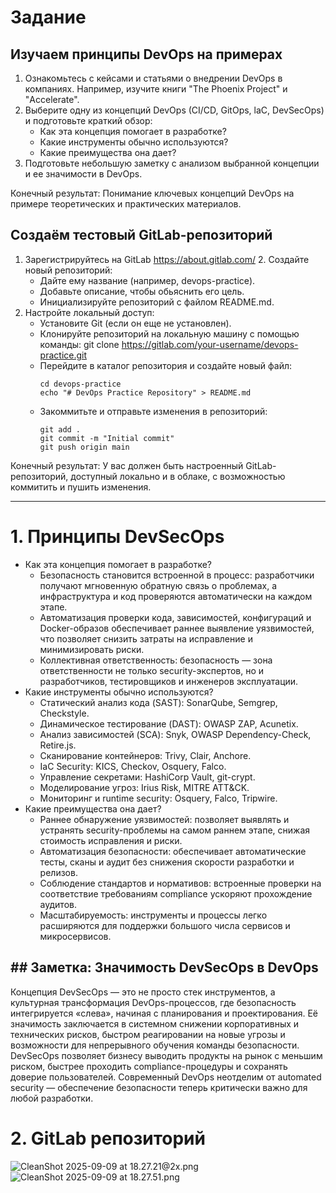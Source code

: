 # Задание
## Изучаем принципы DevOps на примерах
1. Ознакомьтесь с кейсами и статьями о внедрении DevOps в компаниях. Например, изучите книги "The Phoenix Project" и "Accelerate".
2. Выберите одну из концепций DevOps (CI/CD, GitOps, laC, DevSecOps) и подготовьте краткий обзор: 
	- Как эта концепция помогает в разработке?
	- Какие инструменты обычно используются?
	- Какие преимущества она дает?
3. Подготовьте небольшую заметку с анализом выбранной концепции и ее значимости в DevOps.

Конечный результат:
Понимание ключевых концепций DevOps на примере теоретических и практических материалов.
## Создаём тестовый GitLab-репозиторий
1. Зарегистрируйтесь на GitLab https://about.gitlab.com/ 2. Создайте новый репозиторий:
	- Дайте ему название (например, devops-practice).
	- Добавьте описание, чтобы обьяснить его цель.
	- Инициализируйте репозиторий с файлом README.md.
2. Настройте локальный доступ:
	- Установите Git (если он еще не установлен).
	- Клонируйте репозиторий на локальную машину с помощью команды: git clone https://gitlab.com/your-username/devops-practice.git 
	- Перейдите в каталог репозитория и создайте новый файл: 
		```
		cd devops-practice 
		echo "# DevOps Practice Repository" > README.md 
		```
	- Закоммитьте и отправьте изменения в репозиторий: 
		```
		git add . 
		git commit -m "Initial commit" 
		git push origin main
		```

Конечный результат: 
У вас должен быть настроенный GitLab-репозиторий, доступный локально и в облаке, с возможностью коммитить и пушить изменения.

---
# 1. Принципы DevSecOps
- Как эта концепция помогает в разработке?
	- Безопасность становится встроенной в процесс: разработчики получают мгновенную обратную связь о проблемах, а инфраструктура и код проверяются автоматически на каждом этапе.
	- Автоматизация проверки кода, зависимостей, конфигураций и Docker-образов обеспечивает раннее выявление уязвимостей, что позволяет снизить затраты на исправление и минимизировать риски.
	- Коллективная ответственность: безопасность — зона ответственности не только security-экспертов, но и разработчиков, тестировщиков и инженеров эксплуатации.
- Какие инструменты обычно используются?
	- Статический анализ кода (SAST): SonarQube, Semgrep, Checkstyle.
	- Динамическое тестирование (DAST): OWASP ZAP, Acunetix.
	- Анализ зависимостей (SCA): Snyk, OWASP Dependency-Check, Retire.js.
	- Сканирование контейнеров: Trivy, Clair, Anchore.
	- IaC Security: KICS, Checkov, Osquery, Falco.
	- Управление секретами: HashiCorp Vault, git-crypt.
	- Моделирование угроз: Irius Risk, MITRE ATT&CK.
	- Мониторинг и runtime security: Osquery, Falco, Tripwire.
- Какие преимущества она дает?
	- Раннее обнаружение уязвимостей: позволяет выявлять и устранять security-проблемы на самом раннем этапе, снижая стоимость исправления и риски.
	- Автоматизация безопасности: обеспечивает автоматические тесты, сканы и аудит без снижения скорости разработки и релизов.
	- Соблюдение стандартов и нормативов: встроенные проверки на соответствие требованиям compliance ускоряют прохождение аудитов.
	- Масштабируемость: инструменты и процессы легко расширяются для поддержки большого числа сервисов и микросервисов.
## ## Заметка: Значимость DevSecOps в DevOps
Концепция DevSecOps — это не просто стек инструментов, а культурная трансформация DevOps-процессов, где безопасность интегрируется «слева», начиная с планирования и проектирования. Её значимость заключается в системном снижении корпоративных и технических рисков, быстром реагировании на новые угрозы и возможности для непрерывного обучения команды безопасности. DevSecOps позволяет бизнесу выводить продукты на рынок с меньшим риском, быстрее проходить compliance-процедуры и сохранять доверие пользователей. Современный DevOps неотделим от automated security — обеспечение безопасности теперь критически важно для любой разработки.

# 2. GitLab репозиторий
![CleanShot 2025-09-09 at 18.27.21@2x.png](CleanShot%202025-09-09%20at%2018.27.21@2x.png)
![CleanShot 2025-09-09 at 18.27.51.png](CleanShot%202025-09-09%20at%2018.27.51.png)